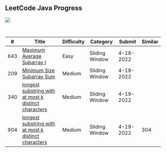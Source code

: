 ## LeetCode Java Progress
![](https://img.shields.io/badge/Submitted-1-red)<br>
<!-- ![](https://progress-bar.dev/0)<br> -->
<br>

| # | Title | Difficulty | Category | Submit | Similar |
|---| ----- | ---------- | -------- | ------ | ---- |
|643|[Maximum Average Subarray I](https://leetcode.com/problems/maximum-average-subarray-i/)|Easy|Sliding Window|4-18-2022||
|209|[Minimum Size Subarray Sum](https://leetcode.com/problems/minimum-size-subarray-sum/)|Medium|Sliding Window|4-18-2022||
|340|[longest substring with at most k distinct characters](https://leetcode.com/problems/longest-substring-with-at-most-k-distinct-characters/)|Medium|Sliding Window|4-19-2022||
|904|[longest substring with at most k distinct characters](https://leetcode.com/problems/fruit-into-baskets/)|Medium|Sliding Window|4-19-2022|304|


